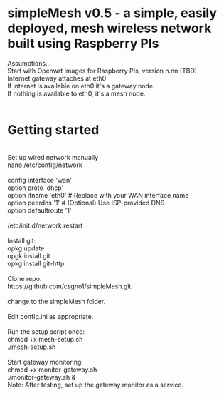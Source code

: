 # simpleMesh v0.5 - a simple, easily deployed, mesh wireless network built using Raspberry PIs

Assumptions...<br>
Start with Openwrt images for Raspberry PIs, version n.nn (TBD)<br>
Internet gateway attaches at eth0<br>
If internet is available on eth0 it's a gateway node.<br>
If nothing is available to eth0, it's a mesh node.<br>
<br>
# Getting started<br>
<br>
Set up wired network manually<br>
  nano /etc/config/network<br>
<br>
  config interface 'wan'<br>
      option proto 'dhcp'<br>
      option ifname 'eth0'  # Replace with your WAN interface name<br>
      option peerdns '1'    # (Optional) Use ISP-provided DNS<br>
      option defaultroute '1'<br>
  <br>
  /etc/init.d/network restart<br>
<br>
Install git:<br>
    opkg update<br>
    opgk install git<br>
    opkg install git-http<br>
<br>
Clone repo:<br>
https://github.com/csgno1/simpleMesh.git<br>
<br>
change to the simpleMesh folder.<br>
<br>
Edit config.ini as appropriate.<br>
<br>
Run the setup script once:<br>
    chmod +x mesh-setup.sh<br>
    ./mesh-setup.sh<br>
<br>
Start gateway monitoring:<br>
    chmod +x monitor-gateway.sh<br>
    ./monitor-gateway.sh &<br>
Note: After testing, set up the gateway monitor as a service.<br>
<br>
